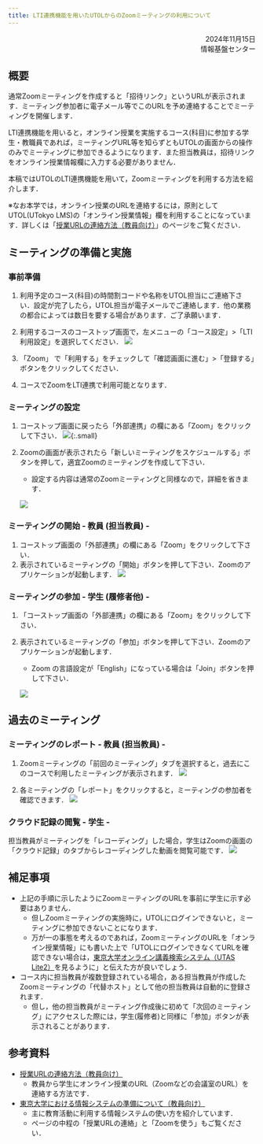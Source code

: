 ```yaml
---
title: LTI連携機能を用いたUTOLからのZoomミーティングの利用について
---
```


<div style="text-align: right;">
<span>2024年11月15日</span><br />
<span>情報基盤センター</span><br />
</div>

## 概要

通常Zoomミーティングを作成すると「招待リンク」というURLが表示されます．ミーティング参加者に電子メール等でこのURLを予め連絡することでミーティングを開催します．

LTI連携機能を用いると，オンライン授業を実施するコース(科目)に参加する学生・教職員であれば，ミーティングURL等を知らずともUTOLの画面からの操作のみでミーティングに参加できるようになります．また担当教員は，招待リンクをオンライン授業情報欄に入力する必要がありません．

本稿ではUTOLのLTI連携機能を用いて，Zoomミーティングを利用する方法を紹介します．

※なお本学では，オンライン授業のURLを連絡するには，原則としてUTOL(UTokyo LMS)の「オンライン授業情報」欄を利用することになっています．詳しくは「[授業URLの連絡方法（教員向け）](/faculty_members/url)」のページをご覧ください．

## ミーティングの準備と実施

### 事前準備

1. 利用予定のコース(科目)の時間割コードや名称をUTOL担当にご連絡下さい．設定が完了したら，UTOL担当が電子メールでご連絡します．他の業務の都合によっては数日を要する場合があります．ご了承願います．
2. 利用するコースのコーストップ画面で，左メニューの「コース設定」>「LTI利用設定」を選択してください．
  ![](utol_menu.png)

3. 「Zoom」 で「利用する」をチェックして「確認画面に進む」>「登録する」ボタンをクリックしてください．
4. コースでZoomをLTI連携で利用可能となります．

### ミーティングの設定

1. コーストップ画面に戻ったら「外部連携」の欄にある「Zoom」をクリックして下さい．
  ![](utol_lti.png){:.small}

2. Zoomの画面が表示されたら「新しいミーティングをスケジュールする」ボタンを押して，適宜Zoomのミーティングを作成して下さい．
   * 設定する内容は通常のZoomミーティングと同様なので，詳細を省きます．
   
   ![](zoom_next_meeting.png)

### ミーティングの開始 \- 教員 (担当教員) \-

1. コーストップ画面の「外部連携」の欄にある「Zoom」をクリックして下さい．
2. 表示されているミーティングの「開始」ボタンを押して下さい．Zoomのアプリケーションが起動します．
  ![](zoom_next_meeting_start.png)

### ミーティングの参加 \- 学生 (履修者他) \-

1. 「コーストップ画面の「外部連携」の欄にある「Zoom」をクリックして下さい．
2. 表示されているミーティングの「参加」ボタンを押して下さい．Zoomのアプリケーションが起動します．
   * Zoom の言語設定が「English」になっている場合は「Join」ボタンを押して下さい．

   ![](zoom_next_meeting_join.png)

## 過去のミーティング

### ミーティングのレポート \- 教員 (担当教員) \-

1. Zoomミーティングの「前回のミーティング」タブを選択すると，過去にこのコースで利用したミーティングが表示されます．
  ![](zoom_past_meeting_report.png)

2. 各ミーティングの「レポート」をクリックすると，ミーティングの参加者を確認できます．
  ![](zoom_meeting_report.png)

### クラウド記録の閲覧 \- 学生 \-

担当教員がミーティングを「レコーディング」した場合，学生はZoomの画面の「クラウド記録」のタブからレコーディングした動画を閲覧可能です．
![](zoom_cloud_recording.png)

## 補足事項

* 上記の手順に示したようにZoomミーティングのURLを事前に学生に示す必要はありません．
  * 但しZoomミーティングの実施時に，UTOLにログインできないと，ミーティングに参加できないことになります．
  * 万が一の事態を考えるのであれば，ZoomミーティングのURLを「オンライン授業情報」にも書いた上で「UTOLにログインできなくてURLを確認できない場合は，[東京大学オンライン講義検索システム（UTAS Lite2）](https://utelecon-directory.adm.u-tokyo.ac.jp/ja/login/?next=/ja/)を見るように」と伝えた方が良いでしょう．
* コース内に担当教員が複数登録されている場合，ある担当教員が作成したZoomミーティングの「代替ホスト」として他の担当教員は自動的に登録されます．
  * 但し，他の担当教員がミーティング作成後に初めて「次回のミーティング」にアクセスした際には，学生(履修者)と同様に「参加」ボタンが表示されることがあります．

## 参考資料

* [授業URLの連絡方法（教員向け）](/faculty_members/url)
  * 教員から学生にオンライン授業のURL（Zoomなどの会議室のURL）を連絡する方法です．
* [東京大学における情報システムの準備について（教員向け）](/faculty_members/)
  * 主に教育活動に利用する情報システムの使い方を紹介しています．
  * ページの中程の「授業URLの連絡」と「Zoomを使う」もご覧ください．
